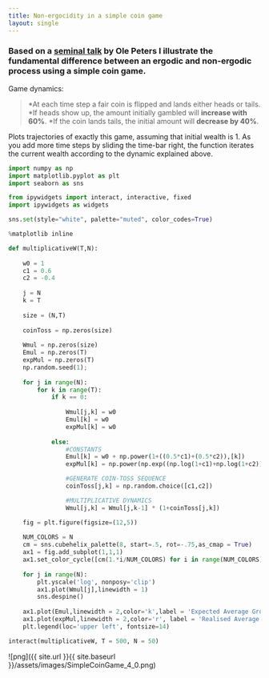 ```yaml
---
title: Non-ergocidity in a simple coin game
layout: single
---
```


### Based on a [seminal talk](https://www.youtube.com/watch?v=f1vXAHGIpfc) by Ole Peters I illustrate the fundamental difference between an ergodic and non-ergodic process using a simple coin game.  

Game dynamics: 

>*At each time step a fair coin is flipped and lands either heads or tails.
>*If heads show up, the amount initially gambled will **increase with 60%**. 
>*If the coin lands tails, the initial amount will **decrease by 40%**. 

Plots trajectories of exactly this game, assuming that initial wealth is 1. As you add more time steps by sliding the time-bar right, the function iterates the current wealth according to the dynamic explained above. 


```python
import numpy as np
import matplotlib.pyplot as plt
import seaborn as sns

from ipywidgets import interact, interactive, fixed
import ipywidgets as widgets

sns.set(style="white", palette="muted", color_codes=True)

%matplotlib inline
```


```python
def multiplicativeW(T,N):
    
    w0 = 1 
    c1 = 0.6 
    c2 = -0.4
    
    j = N
    k = T
    
    size = (N,T)
    
    coinToss = np.zeros(size)
    
    Wmul = np.zeros(size)
    Emul = np.zeros(T)
    expMul = np.zeros(T)
    np.random.seed(1); 
    
    for j in range(N):
        for k in range(T):
            if k == 0:
                
                Wmul[j,k] = w0
                Emul[k] = w0
                expMul[k] = w0
                
            else:
                #CONSTANTS
                Emul[k] = w0 + np.power(1+((0.5*c1)+(0.5*c2)),[k])
                expMul[k] = np.power(np.exp((np.log(1+c1)+np.log(1+c2))/2),[k])

                #GENERATE COIN-TOSS SEQUENCE
                coinToss[j,k] = np.random.choice([c1,c2])

                #MULTIPLICATIVE DYNAMICS 
                Wmul[j,k] = Wmul[j,k-1] * (1+coinToss[j,k])

    fig = plt.figure(figsize=(12,5))
    
    NUM_COLORS = N
    cm = sns.cubehelix_palette(8, start=.5, rot=-.75,as_cmap = True)
    ax1 = fig.add_subplot(1,1,1)
    ax1.set_color_cycle([cm(1.*i/NUM_COLORS) for i in range(NUM_COLORS)])
    
    for j in range(N):
        plt.yscale('log', nonposy='clip')
        ax1.plot(Wmul[j],linewidth = 1)
        sns.despine()
        
    ax1.plot(Emul,linewidth = 2,color='k',label = 'Expected Average Growth')
    ax1.plot(expMul,linewidth = 2,color='r', label = 'Realised Average Growth')
    plt.legend(loc='upper left', fontsize=14)
```


```python
interact(multiplicativeW, T = 500, N = 50)
```


![png]({{ site.url }}{{ site.baseurl }}/assets/images/SimpleCoinGame_4_0.png)



```python

```
